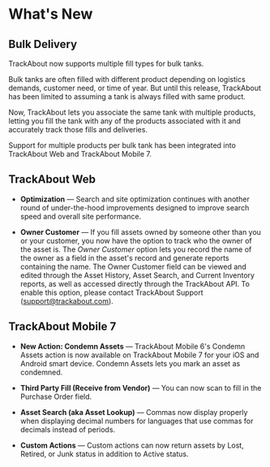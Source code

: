 # What's New

## Bulk Delivery

TrackAbout now supports multiple fill types for bulk tanks.

Bulk tanks are often filled with different product depending on logistics demands, customer need, or time of year. But until this release, TrackAbout has been limited to assuming a tank is always filled with same product.

Now, TrackAbout lets you associate the same tank with multiple products, letting you fill the tank with any of the products associated with it and accurately track those fills and deliveries.

Support for multiple products per bulk tank has been integrated into TrackAbout Web and TrackAbout Mobile 7.

## TrackAbout Web

*  **Optimization**  — Search and site optimization continues with another round of under-the-hood improvements designed to improve search speed and overall site performance.
    
*  **Owner Customer**  — If you fill assets owned by someone other than you or your customer, you now have the option to track who the owner of the asset is.
The  _Owner Customer_  option lets you record the name of the owner as a field in the asset's record and generate reports containing the name. The Owner Customer field can be viewed and edited through the Asset History, Asset Search, and Current Inventory reports, as well as accessed directly through the TrackAbout API.
 To enable this option, please contact TrackAbout Support ([support@trackabout.com](mailto:support@trackabout.com)).
    

## TrackAbout Mobile 7

*  **New Action: Condemn Assets**  — TrackAbout Mobile 6's Condemn Assets action is now available on TrackAbout Mobile 7 for your iOS and Android smart device. Condemn Assets lets you mark an asset as condemned.
        
*  **Third Party Fill (Receive from Vendor)**  — You can now scan to fill in the Purchase Order field.
    
*  **Asset Search (aka Asset Lookup)**  — Commas now display properly when displaying decimal numbers for languages that use commas for decimals instead of periods.
    
*  **Custom Actions**  — Custom actions can now return assets by Lost, Retired, or Junk status in addition to Active status.




